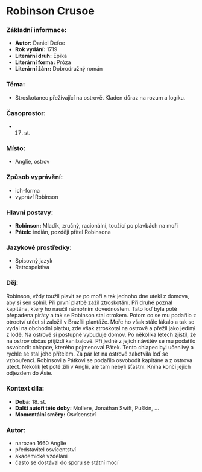 # Robinson Crusoe

### Základní informace:
- **Autor:** Daniel Defoe
- **Rok vydání:** 1719
- **Literární druh:** Epika
- **Literární forma:** Próza
- **Literární žánr:** Dobrodružný román

### Téma: 
- Stroskotanec přežívající na ostrově. Kladen důraz na rozum a logiku.

### Časoprostor:
- 17. st.

### Místo: 
- Anglie, ostrov

### Způsob vyprávění: 
- ich-forma
- vypráví Robinson

### Hlavní postavy:
- **Robinson:** Mladík, zručný, racionální, toužící po plavbách na moři
- **Pátek:** indián, později přítel Robinsona

### Jazykové prostředky:
- Spisovný jazyk
- Retrospektiva

### Děj: 
Robinson, vždy toužil plavit se po moři a tak jednoho dne utekl z domova, aby si sen splnil. Při první platbě zažil ztroskotání. Při druhé poznal kapitána, který ho naučil námořním dovednostem. Tato loď byla poté přepadena piráty a tak se Robinson stal otrokem. Potom co se mu podařilo z otroctví utéct si založil v Brazílii plantáže. Moře ho však stále lákalo a tak se vydal na obchodní platbu, zde však ztroskotal na ostrově a přežil jako jediný z lodě. Na ostrově si postupně vybuduje domov. Po několika letech zjistil, že na ostrov občas přijíždí kanibalové. Při jedné z jejich návštěv se mu podařilo osvobodit chlapce, kterého pojmenoval Pátek. Tento chlapec byl učenlivý a rychle se stal jeho přítelem. Za pár let na ostrově zakotvila loď se vzbouřenci. Robinsovi a Pátkovi se podařilo osvobodit kapitáne a z ostrova utéct. Několik let poté žili v Anglii, ale tam nebyli šťastní. Kniha končí jejich odjezdem do Ásie.

### Kontext díla: 
- **Doba:** 18. st.
- **Další autoři této doby:** Moliere, Jonathan Swift, Puškin, ...
- **Momentální směry:** Osvícenství

### Autor: 
- narozen 1660 Anglie
- představitel osvícentství
- akademické vzdělání
- často se dostával do sporu se státní mocí
